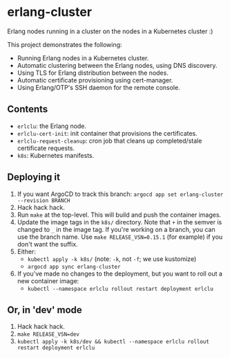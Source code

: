 # erlang-cluster

Erlang nodes running in a cluster on the nodes in a Kubernetes cluster :)

This project demonstrates the following:

- Running Erlang nodes in a Kubernetes cluster.
- Automatic clustering between the Erlang nodes, using DNS discovery.
- Using TLS for Erlang distribution between the nodes.
- Automatic certificate provisioning using cert-manager.
- Using Erlang/OTP's SSH daemon for the remote console.

## Contents

- `erlclu`: the Erlang node.
- `erlclu-cert-init`: init container that provisions the certificates.
- `erlclu-request-cleanup`: cron job that cleans up completed/stale certificate
  requests.
- `k8s`: Kubernetes manifests.

## Deploying it

1. If you want ArgoCD to track this branch: `argocd app set erlang-cluster --revision BRANCH`
2. Hack hack hack.
3. Run `make` at the top-level. This will build and push the container images.
4. Update the image tags in the `k8s/` directory. Note that `+` in the semver is changed to `_` in the image tag. If
   you're working on a branch, you can use the branch name. Use `make RELEASE_VSN=0.15.1` (for example) if you don't
   want the suffix.
5. Either:
   - `kubectl apply -k k8s/` (note: `-k`, not `-f`; we use kustomize)
   - `argocd app sync erlang-cluster`
6. If you've made no changes to the deployment, but you want to roll out a new container image:
   - `kubectl --namespace erlclu rollout restart deployment erlclu`

## Or, in 'dev' mode

1. Hack hack hack.
2. `make RELEASE_VSN=dev`
3. `kubectl apply -k k8s/dev && kubectl --namespace erlclu rollout restart deployment erlclu`
